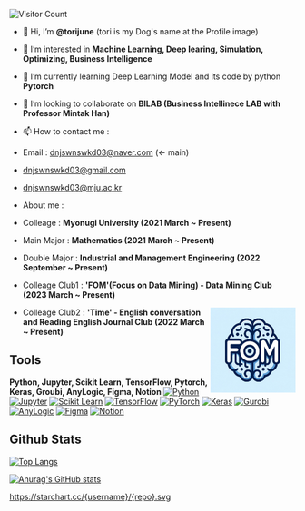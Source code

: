 ![Visitor Count](https://profile-counter.glitch.me/torijune/count.svg)

- 👋 Hi, I’m **@torijune** (tori is my Dog's name at the Profile image)

- 👀 I’m interested in **Machine Learning, Deep learing, Simulation, Optimizing, Business Intelligence**
  
- 🌱 I’m currently learning Deep Learning Model and its code by python **Pytorch**
  
- 💞️ I’m looking to collaborate on **BILAB (Business Intellinece LAB with Professor Mintak Han)**
  
- 📫 How to contact me :
- Email : dnjswnswkd03@naver.com (<- main)
- dnjswnswkd03@gmail.com
- dnjswnswkd03@mju.ac.kr

- About me :
- Colleage : **Myonugi University (2021 March ~ Present)**
- Main Major : **Mathematics (2021 March ~ Present)**
-  Double Major : **Industrial and Management Engineering (2022 September ~ Present)**
-  Colleage Club1 : **'FOM'(Focus on Data Mining) - Data Mining Club (2023 March ~ Present)**   

<img src="image/KakaoTalk_20240218_002926553.jpg" alt="fom image" width="150" style="float: right;">

-  Colleage Club2 : **'Time' - English conversation and Reading English Journal Club (2022 March ~ Present)**

## Tools
**Python, Jupyter, Scikit Learn, TensorFlow, Pytorch, Keras, Groubi, AnyLogic, Figma, Notion** 
[![Python](https://img.shields.io/badge/Python-3776AB?style=for-the-badge&logo=python&logoColor=white)](https://www.python.org/)
[![Jupyter](https://img.shields.io/badge/Jupyter-F37626?style=for-the-badge&logo=jupyter&logoColor=white)](https://jupyter.org/)
[![Scikit Learn](https://img.shields.io/badge/Scikit_Learn-F7931E?style=for-the-badge&logo=scikit-learn&logoColor=white)](https://scikit-learn.org/)
[![TensorFlow](https://img.shields.io/badge/TensorFlow-FF6F00?style=for-the-badge&logo=tensorflow&logoColor=white)](https://www.tensorflow.org/)
[![PyTorch](https://img.shields.io/badge/PyTorch-EE4C2C?style=for-the-badge&logo=pytorch&logoColor=white)](https://pytorch.org/)
[![Keras](https://img.shields.io/badge/Keras-D00000?style=for-the-badge&logo=keras&logoColor=white)](https://keras.io/)
[![Gurobi](https://img.shields.io/badge/Gurobi-56BDDC?style=for-the-badge&logo=gurobi&logoColor=white)](https://www.gurobi.com/)
[![AnyLogic](https://img.shields.io/badge/AnyLogic-00589D?style=for-the-badge&logo=anylogic&logoColor=white)](https://www.anylogic.com/)
[![Figma](https://img.shields.io/badge/Figma-F24E1E?style=for-the-badge&logo=figma&logoColor=white)](https://www.figma.com/)
[![Notion](https://img.shields.io/badge/Notion-000000?style=for-the-badge&logo=notion&logoColor=white)](https://www.notion.so/)

## Github Stats
[![Top Langs](https://github-readme-stats.vercel.app/api/top-langs/?username=torijune)](https://github.com/anuraghazra/github-readme-stats)

[![Anurag's GitHub stats](https://github-readme-stats.vercel.app/api?username=torijune)](https://github.com/anuraghazra/github-readme-stats)


https://starchart.cc/{username}/{repo}.svg




